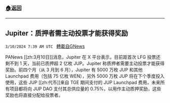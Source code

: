 ###  [:house:返回](README.md)
---


## Jupiter：质押者需主动投票才能获得奖励
`3/10/2024 7:39 AM UTC ` [轉載自GNews](https://gnews.org/articles/2381263)

PANews [[zh:3月10日]]消息，Jupiter 在 X 平台表示，目前距首次 LFG 投票还剩不到 1 天，当前已质押超 2 亿枚 JUP。Jupiter 称质押者需要主动投票才能获得奖励。前四个月（从 3 月到 6 月），Jupiter 有 5000 万枚 JUP 和其他 Launchpad 费用（包括 75 亿枚 WEN），另外 5000 万枚 JUP 将在下个季度投入使用，这些 JUP [[zh:代币]]来自 TGE 期间支付的 JUP Launchpad 费用，未来所有项目都将向 JUP DAO 支付其总供应量的 0.75%，以用作主动质押奖励，这些奖励也将直接分配给投票者。
